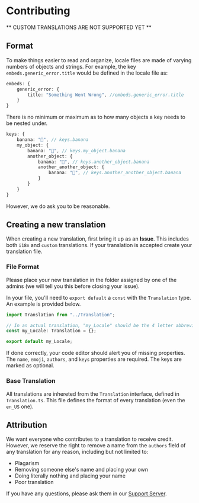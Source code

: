 # Contributing

** CUSTOM TRANSLATIONS ARE NOT SUPPORTED YET **

## Format

To make things easier to read and organize, locale files are made of varying numbers of objects and strings. For example, the key `embeds.generic_error.title` would be defined in the locale file as:

```ts
embeds: {
	generic_error: {
		title: "Something Went Wrong", //embeds.generic_error.title
	}
}
```

There is no minimum or maximum as to how many objects a key needs to be nested under.

```ts
keys: {
	banana: "🍌", // keys.banana
	my_object: {
		banana: "🍌", // keys.my_object.banana
		another_object: {
			banana: "🍌", // keys.another_object.banana
			another_another_object: {
				banana: "🍌", // keys.another_another_object.banana
			}
		}
	}
}
```

However, we do ask you to be reasonable.

## Creating a new translation

When creating a new translation, first bring it up as an **Issue**. This includes both `i18n` and `custom` translations.
If your translation is accepted create your translation file.

### File Format

Please place your new translation in the folder assigned by one of the admins (we will tell you this before closing your issue).

In your file, you'll need to `export default` a `const` with the `Translation` type. An example is provided below.

```ts
import Translation from "../Translation";

// In an actual translation, "my_Locale" should be the 4 letter abbreviation of your locale.
const my_Locale: Translation = {};

export default my_Locale;
```

If done correctly, your code editor should alert you of missing properties.
The `name`, `emoji`, `authors`, and `keys` properties are required. The keys are marked as optional.

### Base Translation

All translations are inhereted from the `Translation` interface, defined in `Translation.ts`. This file defines the format of every translation (even the `en_US` one).

## Attribution

We want everyone who contributes to a translation to receive credit. However, we reserve the right to remove a name from the `authors` field of any translation for any reason, including but not limited to:

- Plagarism
- Removing someone else's name and placing your own
- Doing literally nothing and placing your name
- Poor translation

If you have any questions, please ask them in our [Support Server](https://discord.gg/bYpAbeVwEj).
